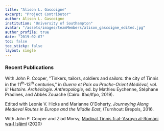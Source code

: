 ```yaml
---
title: "Alison L. Gascoigne"
excerpt: "Project Contributor"
author: Alison L. Gascoigne
institution: "University of Southampton"
avatar: "/assets/images/teamMembers/alison_gascoigne_edited.jpg"
author_profile: true
date: "2019-02-07"
toc: false
toc_sticky: false
layout: single
---
```


### Recent Publications

With John P. Cooper, "Tinkers, tailors, soldiers and sailors: the city of Tinnis in the 11<sup>th</sup>-13<sup>th</sup> centuries," in *Guerre et Paix au Proche-Orient Médiéval, vol. II: Histoire. Archéologie. Anthropologie*, ed. by Mathieu Eychenne, Stéphane Pradines, and Abbès Zouache (Cairo: Ifao/Ifpo, 2019).

Edited with Leonie V. Hicks and Marianne O'Doherty, *Journeying Along Medieval Routes in Europe and the Middle East*, (Turnhout: Brepols, 2016.

With John P. Cooper and Ziad Morsy, [Madinat Tinnīs fī al-ʿAsrayn al-Rūmānī wa-l Islāmī](https://eprints.soton.ac.uk/443284/1/GascoigneCooperMorsyTinnisBooklet.pdf) (2020)
